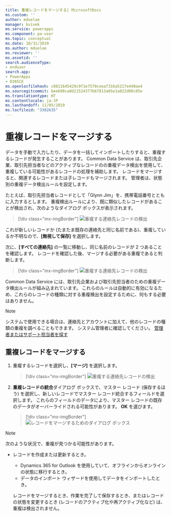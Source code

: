 ```yaml
---
title: 重複レコードをマージする| MicrosoftDocs
ms.custom: ''
author: mduelae
manager: kvivek
ms.service: powerapps
ms.component: pa-user
ms.topic: conceptual
ms.date: 10/31/2019
ms.author: mduelae
ms.reviewer: ''
ms.assetid: ''
search.audienceType:
- enduser
search.app:
- PowerApps
- D365CE
ms.openlocfilehash: c0811645429c9f1e7570ceeaf316a5217e440ae4
ms.sourcegitcommit: bee698ca0d11524377b67813a65e1a022d08c05e
ms.translationtype: HT
ms.contentlocale: ja-JP
ms.lasthandoff: 11/05/2019
ms.locfileid: "3302635"
---
```

# <a name="merge-duplicate-records"></a>重複レコードをマージする 

データを手動で入力したり、データを一括してインポートしたりすると、重複するレコードが発生することがあります。 Common Data Service は、取引先企業、取引先担当者などのアクティブなレコードのの重複データ検出を使用して、重複している可能性があるレコードの処理を補助します。 レコードをマージすると、関連するレコードまたは子レコードもマージされます。 管理者は、状態別の重複データ検出ルールを設定します。  
  
たとえば、取引先担当者レコードとして「Glynn Jim」を、携帯電話番号とともに入力するとします。  重複検出ルールにより、既に類似したレコードがあることが検出され、次のようなダイアログ ボックスが表示されます。  
  
 > [!div class="mx-imgBorder"] 
 > ![重複する連絡先レコードの検出](media/duplicates-detected.png "重複する連絡先レコードの検出")  
  
 これが新しいレコードか (たまたま既存の連絡先と同じ名前である)、重複しているか不明なので、**[無視して保存]** を選択します。  
  
 次に、**[すべての連絡先]** の一覧に移動し、同じ名前のレコードが 2 つあることを確認します。 レコードを確認した後、マージする必要がある重複であると判断します。  
 
 > [!div class="mx-imgBorder"] 
 > ![重複する連絡先レコードの検出](media/duplicates-detected_1.png "重複する連絡先レコードの検出")  
 
Common Data Service には、取引先企業および取引先担当者のための重複データ検出ルールが組み込まれています。 これらのルールは自動的に有効になるため、これらのレコードの種類に対する重複検出を設定するために、何もする必要はありません。  
  
> [!NOTE]
>  システムで使用できる場合は、連絡先とアカウントに加えて、他のレコードの種類の重複を調べることもできます。 システム管理者に確認してください。 [管理者またはサポート担当者を探す](find-admin.md)  
  
## <a name="merge-duplicate-records"></a>重複レコードをマージする  
  
1. 重複するレコードを選択し、**[マージ]** を選択します。  
  
   > [!div class="mx-imgBorder"] 
   > ![重複する連絡先レコードの検出](media/duplicates-detected_2.png "重複する連絡先レコードの検出")  
  
2. **重複レコードの統合**ダイアログ ボックスで、マスター レコード (保存するほう) を選択し、新しいレコードでマスター レコード統合するフィールドを選択します。 これらのフィールドのデータにより、マスター レコードの既存のデータがオーバーライドされる可能性があります。 **OK** を選びます。  
  
     
   > [!div class="mx-imgBorder"] 
   > ![レコードをマージするためのダイアログ ボックス](media/merge-records-dialog.png "レコードをマージするためのダイアログ ボックス")  
  
> [!NOTE]
>  次のような状況で、重複が見つかる可能性があります。  
> 
> - レコードを作成または更新するとき。  
>   - Dynamics 365 for Outlook を使用していて、オフラインからオンラインの状態に移行するとき。  
>   - データのインポート ウィザードを使用してデータをインポートしたとき。  
> 
>   レコードをマージするとき、作業を完了して保存するとき、またはレコードの状態を変更するとき (レコードのアクティブ化や再アクティブ化など) は、重複は検出されません。  
